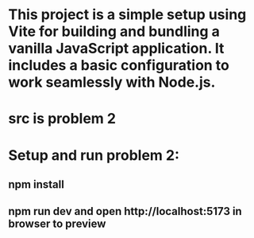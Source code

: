# This project is a simple setup using Vite for building and bundling a vanilla JavaScript application. It includes a basic configuration to work seamlessly with Node.js.

# src is problem 2

# Setup and run problem 2:

## npm install

## npm run dev and open  http://localhost:5173 in browser to preview
